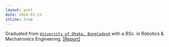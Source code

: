 ```yaml
---
layout: post
date: 2024-01-23 
inline: true
---
```


Graduated from [`University of Dhaka, Bangladesh`](https://www.du.ac.bd/) with a BSc. in Robotics & Mechatronics Engineering. [[Report]](https://drive.google.com/file/d/1im1cmDKfGHdqRqx8z4r-s_zfVFTyEj2g/view)
